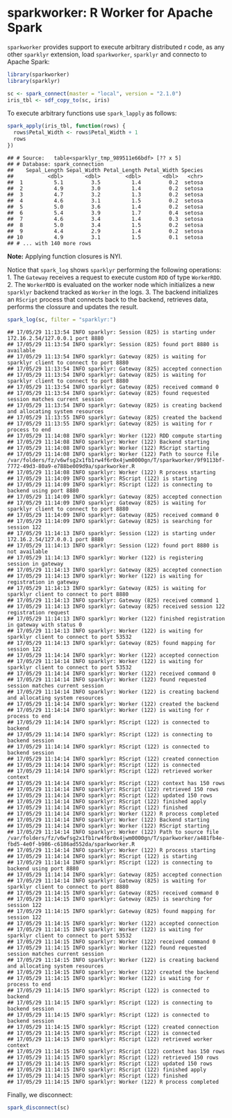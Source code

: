 sparkworker: R Worker for Apache Spark
================

`sparkworker` provides support to execute arbitrary distributed r code, as any other `sparklyr` extension, load `sparkworker`, `sparklyr` and connecto to Apache Spark:

``` r
library(sparkworker)
library(sparklyr)

sc <- spark_connect(master = "local", version = "2.1.0")
iris_tbl <- sdf_copy_to(sc, iris)
```

To execute arbitrary functions use `spark_lapply` as follows:

``` r
spark_apply(iris_tbl, function(rows) {
  rows$Petal_Width <- rows$Petal_Width + 1
  rows
})
```

    ## # Source:   table<sparklyr_tmp_989511e66bdf> [?? x 5]
    ## # Database: spark_connection
    ##    Sepal_Length Sepal_Width Petal_Length Petal_Width Species
    ##           <dbl>       <dbl>        <dbl>       <dbl>   <chr>
    ##  1          5.1         3.5          1.4         0.2  setosa
    ##  2          4.9         3.0          1.4         0.2  setosa
    ##  3          4.7         3.2          1.3         0.2  setosa
    ##  4          4.6         3.1          1.5         0.2  setosa
    ##  5          5.0         3.6          1.4         0.2  setosa
    ##  6          5.4         3.9          1.7         0.4  setosa
    ##  7          4.6         3.4          1.4         0.3  setosa
    ##  8          5.0         3.4          1.5         0.2  setosa
    ##  9          4.4         2.9          1.4         0.2  setosa
    ## 10          4.9         3.1          1.5         0.1  setosa
    ## # ... with 140 more rows

**Note:** Applying function closures is NYI.

Notice that `spark_log` shows `sparklyr` performing the following operations: 1. The `Gateway` receives a request to execute custom `RDD` of type `WorkerRDD`. 2. The `WorkerRDD` is evaluated on the worker node which initializes a new `sparklyr` backend tracked as `Worker` in the logs. 3. The backend initializes an `RScript` process that connects back to the backend, retrieves data, performs the clossure and updates the result.

``` r
spark_log(sc, filter = "sparklyr:")
```

    ## 17/05/29 11:13:54 INFO sparklyr: Session (825) is starting under 172.16.2.54/127.0.0.1 port 8880
    ## 17/05/29 11:13:54 INFO sparklyr: Session (825) found port 8880 is available
    ## 17/05/29 11:13:54 INFO sparklyr: Gateway (825) is waiting for sparklyr client to connect to port 8880
    ## 17/05/29 11:13:54 INFO sparklyr: Gateway (825) accepted connection
    ## 17/05/29 11:13:54 INFO sparklyr: Gateway (825) is waiting for sparklyr client to connect to port 8880
    ## 17/05/29 11:13:54 INFO sparklyr: Gateway (825) received command 0
    ## 17/05/29 11:13:54 INFO sparklyr: Gateway (825) found requested session matches current session
    ## 17/05/29 11:13:54 INFO sparklyr: Gateway (825) is creating backend and allocating system resources
    ## 17/05/29 11:13:55 INFO sparklyr: Gateway (825) created the backend
    ## 17/05/29 11:13:55 INFO sparklyr: Gateway (825) is waiting for r process to end
    ## 17/05/29 11:14:08 INFO sparklyr: Worker (122) RDD compute starting
    ## 17/05/29 11:14:08 INFO sparklyr: Worker (122) Backend starting
    ## 17/05/29 11:14:08 INFO sparklyr: Worker (122) RScript starting
    ## 17/05/29 11:14:08 INFO sparklyr: Worker (122) Path to source file /var/folders/fz/v6wfsg2x1fb1rw4f6r0x4jwm0000gn/T/sparkworker/9f9113bf-7772-49d3-80a9-e788be009d9a/sparkworker.R
    ## 17/05/29 11:14:08 INFO sparklyr: Worker (122) R process starting
    ## 17/05/29 11:14:09 INFO sparklyr: RScript (122) is starting 
    ## 17/05/29 11:14:09 INFO sparklyr: RScript (122) is connecting to backend using port 8880 
    ## 17/05/29 11:14:09 INFO sparklyr: Gateway (825) accepted connection
    ## 17/05/29 11:14:09 INFO sparklyr: Gateway (825) is waiting for sparklyr client to connect to port 8880
    ## 17/05/29 11:14:09 INFO sparklyr: Gateway (825) received command 0
    ## 17/05/29 11:14:09 INFO sparklyr: Gateway (825) is searching for session 122
    ## 17/05/29 11:14:13 INFO sparklyr: Session (122) is starting under 172.16.2.54/127.0.0.1 port 8880
    ## 17/05/29 11:14:13 INFO sparklyr: Session (122) found port 8880 is not available
    ## 17/05/29 11:14:13 INFO sparklyr: Worker (122) is registering session in gateway
    ## 17/05/29 11:14:13 INFO sparklyr: Gateway (825) accepted connection
    ## 17/05/29 11:14:13 INFO sparklyr: Worker (122) is waiting for registration in gateway
    ## 17/05/29 11:14:13 INFO sparklyr: Gateway (825) is waiting for sparklyr client to connect to port 8880
    ## 17/05/29 11:14:13 INFO sparklyr: Gateway (825) received command 1
    ## 17/05/29 11:14:13 INFO sparklyr: Gateway (825) received session 122 registration request
    ## 17/05/29 11:14:13 INFO sparklyr: Worker (122) finished registration in gateway with status 0
    ## 17/05/29 11:14:13 INFO sparklyr: Worker (122) is waiting for sparklyr client to connect to port 53532
    ## 17/05/29 11:14:13 INFO sparklyr: Gateway (825) found mapping for session 122
    ## 17/05/29 11:14:14 INFO sparklyr: Worker (122) accepted connection
    ## 17/05/29 11:14:14 INFO sparklyr: Worker (122) is waiting for sparklyr client to connect to port 53532
    ## 17/05/29 11:14:14 INFO sparklyr: Worker (122) received command 0
    ## 17/05/29 11:14:14 INFO sparklyr: Worker (122) found requested session matches current session
    ## 17/05/29 11:14:14 INFO sparklyr: Worker (122) is creating backend and allocating system resources
    ## 17/05/29 11:14:14 INFO sparklyr: Worker (122) created the backend
    ## 17/05/29 11:14:14 INFO sparklyr: Worker (122) is waiting for r process to end
    ## 17/05/29 11:14:14 INFO sparklyr: RScript (122) is connected to backend 
    ## 17/05/29 11:14:14 INFO sparklyr: RScript (122) is connecting to backend session 
    ## 17/05/29 11:14:14 INFO sparklyr: RScript (122) is connected to backend session 
    ## 17/05/29 11:14:14 INFO sparklyr: RScript (122) created connection 
    ## 17/05/29 11:14:14 INFO sparklyr: RScript (122) is connected 
    ## 17/05/29 11:14:14 INFO sparklyr: RScript (122) retrieved worker context 
    ## 17/05/29 11:14:14 INFO sparklyr: RScript (122) context has 150 rows 
    ## 17/05/29 11:14:14 INFO sparklyr: RScript (122) retrieved 150 rows 
    ## 17/05/29 11:14:14 INFO sparklyr: RScript (122) updated 150 rows 
    ## 17/05/29 11:14:14 INFO sparklyr: RScript (122) finished apply 
    ## 17/05/29 11:14:14 INFO sparklyr: RScript (122) finished 
    ## 17/05/29 11:14:14 INFO sparklyr: Worker (122) R process completed
    ## 17/05/29 11:14:14 INFO sparklyr: Worker (122) Backend starting
    ## 17/05/29 11:14:14 INFO sparklyr: Worker (122) RScript starting
    ## 17/05/29 11:14:14 INFO sparklyr: Worker (122) Path to source file /var/folders/fz/v6wfsg2x1fb1rw4f6r0x4jwm0000gn/T/sparkworker/a481fb4e-fbd5-4e0f-b986-c6186ad552da/sparkworker.R
    ## 17/05/29 11:14:14 INFO sparklyr: Worker (122) R process starting
    ## 17/05/29 11:14:14 INFO sparklyr: RScript (122) is starting 
    ## 17/05/29 11:14:14 INFO sparklyr: RScript (122) is connecting to backend using port 8880 
    ## 17/05/29 11:14:14 INFO sparklyr: Gateway (825) accepted connection
    ## 17/05/29 11:14:14 INFO sparklyr: Gateway (825) is waiting for sparklyr client to connect to port 8880
    ## 17/05/29 11:14:15 INFO sparklyr: Gateway (825) received command 0
    ## 17/05/29 11:14:15 INFO sparklyr: Gateway (825) is searching for session 122
    ## 17/05/29 11:14:15 INFO sparklyr: Gateway (825) found mapping for session 122
    ## 17/05/29 11:14:15 INFO sparklyr: Worker (122) accepted connection
    ## 17/05/29 11:14:15 INFO sparklyr: Worker (122) is waiting for sparklyr client to connect to port 53532
    ## 17/05/29 11:14:15 INFO sparklyr: Worker (122) received command 0
    ## 17/05/29 11:14:15 INFO sparklyr: Worker (122) found requested session matches current session
    ## 17/05/29 11:14:15 INFO sparklyr: Worker (122) is creating backend and allocating system resources
    ## 17/05/29 11:14:15 INFO sparklyr: Worker (122) created the backend
    ## 17/05/29 11:14:15 INFO sparklyr: Worker (122) is waiting for r process to end
    ## 17/05/29 11:14:15 INFO sparklyr: RScript (122) is connected to backend 
    ## 17/05/29 11:14:15 INFO sparklyr: RScript (122) is connecting to backend session 
    ## 17/05/29 11:14:15 INFO sparklyr: RScript (122) is connected to backend session 
    ## 17/05/29 11:14:15 INFO sparklyr: RScript (122) created connection 
    ## 17/05/29 11:14:15 INFO sparklyr: RScript (122) is connected 
    ## 17/05/29 11:14:15 INFO sparklyr: RScript (122) retrieved worker context 
    ## 17/05/29 11:14:15 INFO sparklyr: RScript (122) context has 150 rows 
    ## 17/05/29 11:14:15 INFO sparklyr: RScript (122) retrieved 150 rows 
    ## 17/05/29 11:14:15 INFO sparklyr: RScript (122) updated 150 rows 
    ## 17/05/29 11:14:15 INFO sparklyr: RScript (122) finished apply 
    ## 17/05/29 11:14:15 INFO sparklyr: RScript (122) finished 
    ## 17/05/29 11:14:15 INFO sparklyr: Worker (122) R process completed

Finally, we disconnect:

``` r
spark_disconnect(sc)
```
